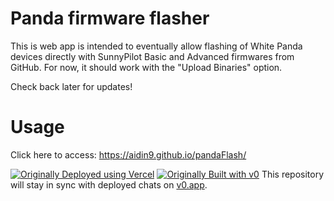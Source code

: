 # Panda firmware flasher

This is web app is intended to eventually allow flashing of White Panda devices directly with SunnyPilot Basic and Advanced firmwares from GitHub.
For now, it should work with the "Upload Binaries" option.

Check back later for updates!

# Usage
Click here to access:
https://aidin9.github.io/pandaFlash/


[![Originally Deployed using Vercel](https://img.shields.io/badge/Deployed%20on-Vercel-black?style=for-the-badge&logo=vercel)](https://vercel.com/aidinb-9448s-projects/v0-panda-firmware-flasher)
[![Originally Built with v0](https://img.shields.io/badge/Built%20with-v0.app-black?style=for-the-badge)](https://v0.app/chat/projects/UKG9GWWJ3iH)
This repository will stay in sync with deployed chats on [v0.app](https://v0.app).
